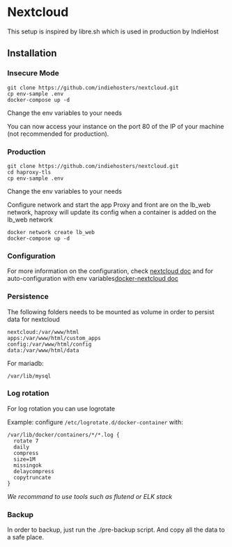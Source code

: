 # Nextcloud

This setup is inspired by libre.sh which is used in production by IndieHost

## Installation

### Insecure Mode

```
git clone https://github.com/indiehosters/nextcloud.git
cp env-sample .env
docker-compose up -d
```
Change the env variables to your needs

You can now access your instance on the port 80 of the IP of your machine (not recommended for production).

### Production

```
git clone https://github.com/indiehosters/nextcloud.git
cd haproxy-tls
cp env-sample .env
```
Change the env variables to your needs

Configure network and start the app
Proxy and front are on the lb_web network, haproxy will update its config when a container is added on the lb_web network

```
docker network create lb_web
docker-compose up -d
```

### Configuration

For more information on the configuration, check [nextcloud doc](https://docs.nextcloud.com/server/14/admin_manual/configuration_server/index.html) and for auto-configuration with env variables[docker-nextcloud doc](https://github.com/nextcloud/docker#auto-configuration-via-environment-variables)

### Persistence
The following folders needs to be mounted as volume in order to persist data for nextcloud

```
nextcloud:/var/www/html
apps:/var/www/html/custom_apps
config:/var/www/html/config
data:/var/www/html/data
```
For mariadb:
```
/var/lib/mysql
```
### Log rotation

For log rotation you can use logrotate

Example:
configure  `/etc/logrotate.d/docker-container` with:

```
/var/lib/docker/containers/*/*.log {
  rotate 7
  daily
  compress
  size=1M
  missingok
  delaycompress
  copytruncate
}
```

*We recommand to use tools such as flutend or ELK stack*

### Backup
In order to backup, just run the ./pre-backup script. And copy all the data to a safe place.
